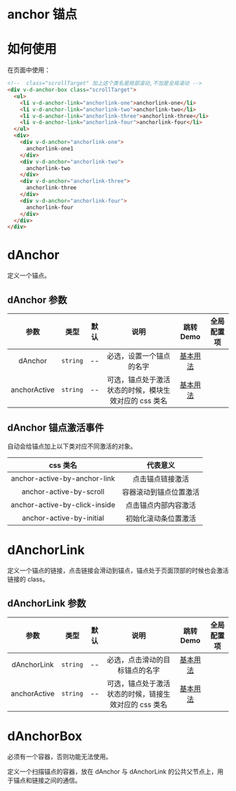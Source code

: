 # anchor 锚点
<script lang="ts">
  import { defineComponent } from 'vue'
  import deAnchor from './demo'
  export default defineComponent({
    components: {
      deAnchor
    }
  })
</script>
<de-anchor /> 
 
# 如何使用

 
 
在页面中使用：

```html
<!--  class="scrollTarget" 加上这个类名是局部滚动,不加是全局滚动 -->
<div v-d-anchor-box class="scrollTarget">
  <ul>
    <li v-d-anchor-link="anchorlink-one">anchorlink-one</li>
    <li v-d-anchor-link="anchorlink-two">anchorlink-two</li>
    <li v-d-anchor-link="anchorlink-three">anchorlink-three</li>
    <li v-d-anchor-link="anchorlink-four">anchorlink-four</li>
  </ul>
  <div>
    <div v-d-anchor="anchorlink-one">
      anchorlink-one1
    </div>
    <div v-d-anchor="anchorlink-two">
      anchorlink-two
    </div>
    <div v-d-anchor="anchorlink-three">
      anchorlink-three
    </div>
    <div v-d-anchor="anchorlink-four">
      anchorlink-four
    </div>
  </div>
</div>
```
 
# dAnchor

定义一个锚点。
## dAnchor 参数

|     参数     |   类型   | 默认 |                         说明                          | 跳转 Demo                    |全局配置项| 
| :----------------: | :----------: | :------: | :--: | :---------------------------------------------------: | ---------------------------- |
|   dAnchor    | `string` |  --  |               必选，设置一个锚点的名字                | [基本用法](demo#basic-usage) |
| anchorActive | `string` |  --  | 可选，锚点处于激活状态的时候，模块生效对应的 css 类名 | [基本用法](demo#basic-usage) |

## dAnchor 锚点激活事件

自动会给锚点加上以下类对应不同激活的对象。

|           css 类名            |        代表意义        |
| :---------------------------: | :--------------------: |
| anchor-active-by-anchor-link  |    点击锚点链接激活    |
|    anchor-active-by-scroll    | 容器滚动到锚点位置激活 |
| anchor-active-by-click-inside |  点击锚点内部内容激活  |
|   anchor-active-by-initial    |  初始化滚动条位置激活  |

# dAnchorLink

定义一个锚点的链接，点击链接会滑动到锚点，锚点处于页面顶部的时候也会激活链接的 class。

## dAnchorLink 参数

|     参数     |   类型   | 默认 |                         说明                          | 跳转 Demo                    |全局配置项| 
| :----------------: | :----------: | :------: | :--: | :---------------------------------------------------: | ---------------------------- |
| dAnchorLink  | `string` |  --  |            必选，点击滑动的目标锚点的名字             | [基本用法](demo#basic-usage) |
| anchorActive | `string` |  --  | 可选，锚点处于激活状态的时候，链接生效对应的 css 类名 | [基本用法](demo#basic-usage) |

# dAnchorBox

必须有一个容器，否则功能无法使用。

定义一个扫描锚点的容器，放在 dAnchor 与 dAnchorLink 的公共父节点上，用于锚点和链接之间的通信。
